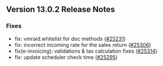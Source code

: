 ## Version 13.0.2 Release Notes

### Fixes
- fix: vmraid.whitelist for doc methods ([#25231](https://github.com/vmraid/erpadda/pull/25231))
- fix: incorrect incoming rate for the sales return ([#25306](https://github.com/vmraid/erpadda/pull/25306))
- fix(e-invoicing): validations & tax calculation fixes ([#25314](https://github.com/vmraid/erpadda/pull/25314))
- fix: update scheduler check time ([#25295](https://github.com/vmraid/erpadda/pull/25295))